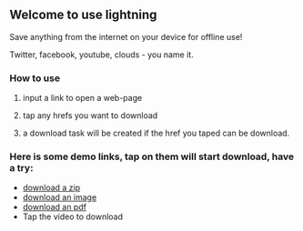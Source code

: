 ## Welcome to use lightning

Save anything from the internet on your device for offline use!

Twitter, facebook, youtube, clouds - you name it.

### How to use

1. input a link to open a web-page

2. tap any hrefs you want to download

3. a download task will be created if the href you taped can be download.

### Here is some demo links, tap on them will  start download, have a try:

* [download a zip]()
* [download an image]()
* [download an pdf]()
* Tap the video to download
